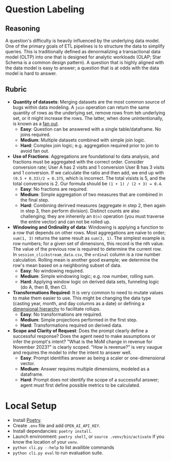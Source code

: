 # Question Labeling

## Reasoning
A question's difficulty is heavily influenced by the underlying data model. One of the primary goals of ETL pipelines is to structure the data to simplify queries. This is traditionally defined as denormalizing a transactional data model (OLTP) into one that is designed for analytic workloads (OLAP; Star Schema is a common design pattern). A question that is highly aligned with the data model is easy to answer; a question that is at odds with the data model is hard to answer.

## Rubric
- **Quantity of datasets**: Merging datasets are the most common source of bugs within data modeling. A `join` operation can return the same quantity of rows as the underlying set, remove rows from teh underlying set, or it might increase the rows. The latter, when done unintentionally, is known as a [fan out](https://www.googlecloudcommunity.com/gc/Technical-Tips-Tricks/The-problem-of-SQL-fanouts/ta-p/587483).
    - **Easy**: Question can be answered with a single table/dataframe. No joins required.
    - **Medium**: Multiple datasets combined with simple join logic.
    - **Hard**: Complex join logic; e.g. aggregation required prior to join to avoid fan out.
- **Use of Fractions**: Aggregations are foundational to data analysis, and fractions must be aggregated with the correct order. Consider conversion rate; User A has 2 visits and 1 conversion User B has 3 visits and 1 conversion. If we calculate the ratio and then add, we end up with `(0.5 + 0.33)/2 = 0.375`, which is incorrect. The total visists is 5, and the total conversions is 2. Our formula should be `(1 + 1) / (2 + 3) = 0.4`.
    - **Easy**: No fractions are required.
    - **Medium**: Simple aggregation of two measures that are combined in the final step.
    - **Hard**: Combining derirved measures (aggregate in step 2, then again in step 3, then perform division). Distinct counts are also challenging; they are inherenly an `O(n)` operation (you must traverse the entire vector) and can not be rolled up.
- **Windowing and Ordinality of data**: Windowing is applying a function to a row that depends on other rows. Most aggregations are naive to order; `sum(1, 3)` returns the same result as `sum(3, 1)`. The simplest example is row numbers; for a given set of dimensions, this record is the nth value. The value of the previous row is required to determine the current row. In `session_clickstream_data.csv`, the `ordinal` column is a row number calculation. Rolling mean is another good example; we determine the row's mean based on a neighboring subset of data.
    - **Easy**: No windowing required.
    - **Medium**: Simple windowing logic; e.g. row number, rolling sum.
    - **Hard**: Applying window logic on derived data sets, funneling logic (do A, then B, then C).
- **Transformations Required**: It is very common to need to mutate values to make them easier to use. This might be changing the data type (casting year, month, and day columns as a date) or defining a [dimensional hierarchy](https://docs.oracle.com/en/cloud/saas/freeform/freef/about_dimension_hierarchies.html#f_navigate_workspace_143) to facilitate rollups.
    - **Easy**: No transformations are required.
    - **Medium**: Simple projections performed in the first step.
    - **Hard**: Transformations required on derived data.
- **Scope and Clarity of Request**: Does the prompt clearly define a successful response? Does the agent need to make assumptions or infer the prompt's intent? "What is the MoM change in revenue for November 2023?" is clearly scoped. "How is revenue?" is very vaugue and requires the model to infer the intent to answer well.
    - **Easy**: Prompt identifies answer as being a scaler or one-dimensional vector.
    - **Medium**: Answer requires multiple dimensions, modeled as a dataframe.
    - **Hard**: Prompt does not identify the scope of a successful answer; agent must first define possible metrics to be calculated.


# Local Setup
- Install [Poetry](https://python-poetry.org/docs/).
- Create `.env` file and add `OPEN_AI_API_KEY`.
- Install dependancies: `poetry install`.
- Launch environment: `poetry shell`, or `source .venv/bin/activate` if you know the location of your `venv`.
- `python cli.py --help` to list availible commands
- `python cli.py eval` to run evaluation suite.
